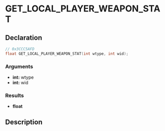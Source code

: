 # GET_LOCAL_PLAYER_WEAPON_STAT

## Declaration
```cpp
// 0x3CCC5AFD
float GET_LOCAL_PLAYER_WEAPON_STAT(int wtype, int wid);
```

### Arguments
- **int:** wtype
- **int:** wid

### Results
- **float**

## Description
